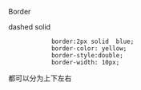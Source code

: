 Border

dashed solid 

```
            border:2px solid  blue;
            border-color: yellow;
            border-style:double;
            border-width: 10px;
```

都可以分为上下左右

